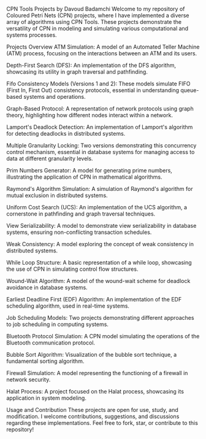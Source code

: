 CPN Tools Projects by Davoud Badamchi
Welcome to my repository of Coloured Petri Nets (CPN) projects, where I have implemented a diverse array of algorithms using CPN Tools. These projects demonstrate the versatility of CPN in modeling and simulating various computational and systems processes.

Projects Overview
ATM Simulation: A model of an Automated Teller Machine (ATM) process, focusing on the interactions between an ATM and its users.

Depth-First Search (DFS): An implementation of the DFS algorithm, showcasing its utility in graph traversal and pathfinding.

Fifo Consistency Models (Versions 1 and 2): These models simulate FIFO (First In, First Out) consistency protocols, essential in understanding queue-based systems and operations.

Graph-Based Protocol: A representation of network protocols using graph theory, highlighting how different nodes interact within a network.

Lamport's Deadlock Detection: An implementation of Lamport's algorithm for detecting deadlocks in distributed systems.

Multiple Granularity Locking: Two versions demonstrating this concurrency control mechanism, essential in database systems for managing access to data at different granularity levels.

Prim Numbers Generator: A model for generating prime numbers, illustrating the application of CPN in mathematical algorithms.

Raymond's Algorithm Simulation: A simulation of Raymond's algorithm for mutual exclusion in distributed systems.

Uniform Cost Search (UCS): An implementation of the UCS algorithm, a cornerstone in pathfinding and graph traversal techniques.

View Serializability: A model to demonstrate view serializability in database systems, ensuring non-conflicting transaction schedules.

Weak Consistency: A model exploring the concept of weak consistency in distributed systems.

While Loop Structure: A basic representation of a while loop, showcasing the use of CPN in simulating control flow structures.

Wound-Wait Algorithm: A model of the wound-wait scheme for deadlock avoidance in database systems.

Earliest Deadline First (EDF) Algorithm: An implementation of the EDF scheduling algorithm, used in real-time systems.

Job Scheduling Models: Two projects demonstrating different approaches to job scheduling in computing systems.

Bluetooth Protocol Simulation: A CPN model simulating the operations of the Bluetooth communication protocol.

Bubble Sort Algorithm: Visualization of the bubble sort technique, a fundamental sorting algorithm.

Firewall Simulation: A model representing the functioning of a firewall in network security.

Halat Process: A project focused on the Halat process, showcasing its application in system modeling.

Usage and Contribution
These projects are open for use, study, and modification. I welcome contributions, suggestions, and discussions regarding these implementations. Feel free to fork, star, or contribute to this repository!

